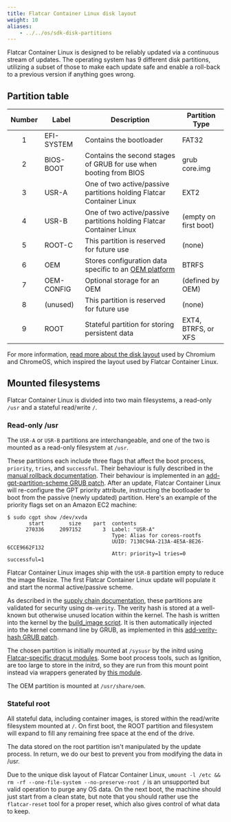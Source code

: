 ```yaml
---
title: Flatcar Container Linux disk layout
weight: 10
aliases:
    - ../../os/sdk-disk-partitions
---
```


Flatcar Container Linux is designed to be reliably updated via a continuous stream of updates. The operating system has 9 different disk partitions, utilizing a subset of those to make each update safe and enable a roll-back to a previous version if anything goes wrong.

## Partition table

| Number | Label      | Description                                                       | Partition Type        |
|:------:|------------|-------------------------------------------------------------------|-----------------------|
| 1      | EFI-SYSTEM | Contains the bootloader                                           | FAT32                 |
| 2      | BIOS-BOOT  | Contains the second stages of GRUB for use when booting from BIOS | grub core.img         |
| 3      | USR-A      | One of two active/passive partitions holding Flatcar Container Linux      | EXT2                  |
| 4      | USR-B      | One of two active/passive partitions holding Flatcar Container Linux      | (empty on first boot) |
| 5      | ROOT-C     | This partition is reserved for future use                         | (none)                |
| 6      | OEM        | Stores configuration data specific to an [OEM platform][OEM docs] | BTRFS                 |
| 7      | OEM-CONFIG | Optional storage for an OEM                                       | (defined by OEM)      |
| 8      | (unused)   | This partition is reserved for future use                         | (none)                |
| 9      | ROOT       | Stateful partition for storing persistent data                    | EXT4, BTRFS, or XFS   |

For more information, [read more about the disk layout][chromium disk format] used by Chromium and ChromeOS, which inspired the layout used by Flatcar Container Linux.

[OEM docs]: ../../installing/community-platforms/notes-for-distributors
[chromium disk format]: https://www.chromium.org/chromium-os/developer-library/reference/device/disk-format/

## Mounted filesystems

Flatcar Container Linux is divided into two main filesystems, a read-only `/usr` and a stateful read/write `/`.

### Read-only /usr

The `USR-A` or `USR-B` partitions are interchangeable, and one of the two is mounted as a read-only filesystem at `/usr`.

These partitions each include three flags that affect the boot process, `priority`, `tries`, and `successful`. Their behaviour is fully described in the [manual rollback documentation][manual rollback docs]. Their behaviour is implemented in an [add-gpt-partition-scheme GRUB patch][GRUB patches]. After an update, Flatcar Container Linux will re-configure the GPT priority attribute, instructing the bootloader to boot from the passive (newly updated) partition. Here's an example of the priority flags set on an Amazon EC2 machine:

```shell
$ sudo cgpt show /dev/xvda
       start        size    part  contents
      270336     2097152       3  Label: "USR-A"
                                  Type: Alias for coreos-rootfs
                                  UUID: 7130C94A-213A-4E5A-8E26-6CCE9662F132
                                  Attr: priority=1 tries=0 successful=1
```

Flatcar Container Linux images ship with the `USR-B` partition empty to reduce the image filesize. The first Flatcar Container Linux update will populate it and start the normal active/passive scheme.

As described in the [supply chain documentation][supply chain docs], these partitions are validated for security using `dm-verity`. The verity hash is stored at a well-known but otherwise unused location within the kernel. The hash is written into the kernel by the [build_image script][verity hash code]. It is then automatically injected into the kernel command line by GRUB, as implemented in this [add-verity-hash GRUB patch][GRUB patches].

The chosen partition is initially mounted at `/sysusr` by the initrd using [Flatcar-specific dracut modules][dracut modules]. Some boot process tools, such as Ignition, are too large to store in the initrd, so they are run from this mount point instead via wrappers generated by [this module][wrapper generator].

The OEM partition is mounted at `/usr/share/oem`.

[manual rollback docs]: ../../setup/debug/manual-rollbacks
[GRUB patches]: https://github.com/flatcar/scripts/tree/main/sdk_container/src/third_party/coreos-overlay/coreos/user-patches/sys-boot/grub
[supply chain docs]: ../supply-chain
[verity hash code]: https://github.com/flatcar/scripts/blob/17ea3f2265df0c146b4b811eb9fad1abe35b21a2/build_library/build_image_util.sh#L820-L827
[dracut modules]: https://github.com/flatcar/bootengine/tree/flatcar-master/dracut
[wrapper generator]: https://github.com/flatcar/bootengine/blob/flatcar-master/dracut/30ignition/module-setup.sh

### Stateful root

All stateful data, including container images, is stored within the read/write filesystem mounted at `/`. On first boot, the ROOT partition and filesystem will expand to fill any remaining free space at the end of the drive.

The data stored on the root partition isn't manipulated by the update process. In return, we do our best to prevent you from modifying the data in /usr.

Due to the unique disk layout of Flatcar Container Linux, `umount -l /etc && rm -rf --one-file-system --no-preserve-root /` is an unsupported but valid operation to purge any OS data. On the next boot, the machine should just start from a clean state, but note that you should rather use the `flatcar-reset` tool for a proper reset, which also gives control of what data to keep.
